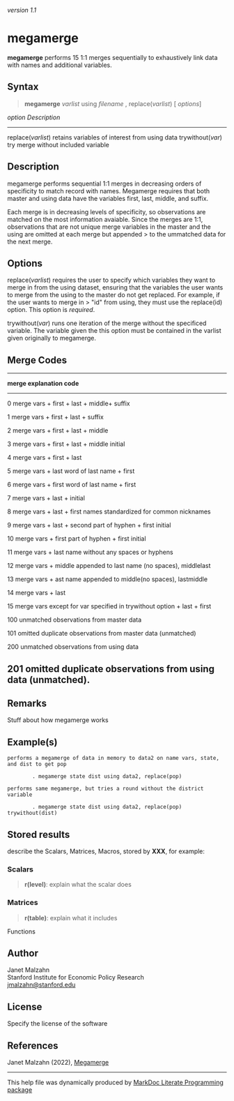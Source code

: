 *version 1.1*

megamerge
=========

**megamerge** performs 15 1:1 merges sequentially to exhaustively link
data with names and additional variables.

Syntax
------

> **megamerge** *varlist* using *filename* , replace(*varlist*) \[
> *options*\]

  *option*             *Description*
  -------------------- -----------------------------------------------
  replace(*varlist*)   retains variables of interest from using data
  trywithout(*var*)    try merge without included variable

Description
-----------

megamerge performs sequential 1:1 merges in decreasing orders of
specificity to match record with names. Megamerge requires that both
master and using data have the variables first, last, middle, and
suffix.

Each merge is in decreasing levels of specificity, so observations are
matched on the most information avaiable. Since the merges are 1:1,
observations that are not unique merge variables in the master and the
using are omitted at each merge but appended &gt; to the ummatched data
for the next merge.

Options
-------

replace(*varlist*) requires the user to specify which variables they
want to merge in from the using dataset, ensuring that the variables the
user wants to merge from the using to the master do not get replaced.
For example, if the user wants to merge in &gt; "id" from using, they
must use the replace(id) option. This option is *required*.

trywithout(*var*) runs one iteration of the merge without the specificed
variable. The variable given the this option must be contained in the
varlist given originally to megamerge.

Merge Codes
-----------

  ------------------------------------------------------------------------
  **merge       **explanation**
  code**        
  ------------- ----------------------------------------------------------
  0             merge vars + first + last + middle+ suffix

  1             merge vars + first + last + suffix

  2             merge vars + first + last + middle

  3             merge vars + first + last + middle initial

  4             merge vars + first + last

  5             merge vars + last word of last name + first

  6             merge vars + first word of last name + first

  7             merge vars + last + initial

  8             merge vars + last + first names standardized for common
                nicknames

  9             merge vars + last + second part of hyphen + first initial

  10            merge vars + first part of hyphen + first initial

  11            merge vars + last name without any spaces or hyphens

  12            merge vars + middle appended to last name (no spaces),
                middlelast

  13            merge vars + ast name appended to middle(no spaces),
                lastmiddle

  14            merge vars + last

  15            merge vars except for var specified in trywithout option +
                last + first

  100           unmatched observations from master data

  101           omitted duplicate observations from master data
                (unmatched)

  200           unmatched observations from using data

  201           omitted duplicate observations from using data
                (unmatched).
  ------------------------------------------------------------------------

Remarks
-------

Stuff about how megamerge works

Example(s)
----------

    performs a megamerge of data in memory to data2 on name vars, state, and dist to get pop

            . megamerge state dist using data2, replace(pop)

    performs same megamerge, but tries a round without the district variable

            . megamerge state dist using data2, replace(pop) trywithout(dist)

Stored results
--------------

describe the Scalars, Matrices, Macros, stored by **XXX**, for example:

### Scalars

> **r(level)**: explain what the scalar does

### Matrices

> **r(table)**: explain what it includes

Functions

Author
------

Janet Malzahn\
Stanford Institute for Economic Policy Research\
jmalzahn@stanford.edu

License
-------

Specify the license of the software

References
----------

Janet Malzahn (2022), [Megamerge](https://github.com/haghish/markdoc/)

------------------------------------------------------------------------

This help file was dynamically produced by [MarkDoc Literate Programming
package](http://www.haghish.com/markdoc/)
